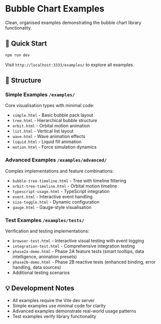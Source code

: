 # Bubble Chart Examples

Clean, organised examples demonstrating the bubble chart library functionality.

## 🚀 Quick Start

```bash
npm run dev
```

Visit `http://localhost:3333/examples/` to explore all examples.

## 📁 Structure

### **Simple Examples** `/examples/`
Core visualisation types with minimal code:

- `simple.html` - Basic bubble pack layout
- `tree.html` - Hierarchical bubble structure  
- `orbit.html` - Orbital motion animation
- `list.html` - Vertical list layout
- `wave.html` - Wave animation effects
- `liquid.html` - Liquid fill animation  
- `motion.html` - Force simulation dynamics

### **Advanced Examples** `/examples/advanced/`
Complex implementations and feature combinations:

- `bubble-tree-timeline.html` - Tree with timeline filtering
- `orbit-tree-timeline.html` - Orbital motion timeline
- `typescript-usage.html` - TypeScript integration
- `event.html` - Interactive event handling
- `size-toggle.html` - Dynamic configuration
- `gauge.html` - Gauge-style visualisation

### **Test Examples** `/examples/tests/`
Verification and testing implementations:

- `browser-test.html` - Interactive visual testing with event logging
- `integration-test.html` - Comprehensive integration testing  
- `phase2a-demo.html` - Phase 2A feature tests (smart tooltips, data intelligence, animation presets)
- `phase2b-demo.html` - Phase 2B reactive tests (enhanced binding, error handling, data sources)
- Additional testing scenarios

## 💡 Development Notes

- All examples require the Vite dev server
- Simple examples use minimal code for clarity
- Advanced examples demonstrate real-world usage patterns
- Test examples verify library functionality 
